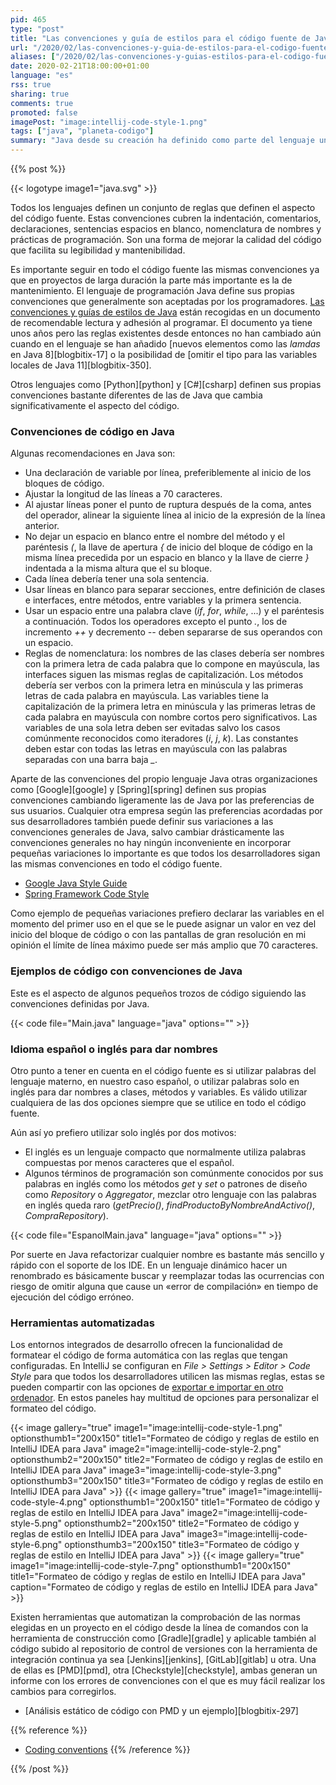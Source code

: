 ```yaml
---
pid: 465
type: "post"
title: "Las convenciones y guía de estilos para el código fuente de Java"
url: "/2020/02/las-convenciones-y-guia-de-estilos-para-el-codigo-fuente-de-java/"
aliases: ["/2020/02/las-convenciones-y-guias-estilos-para-el-codigo-fuente-de-java/"]
date: 2020-02-21T18:00:00+01:00
language: "es"
rss: true
sharing: true
comments: true
promoted: false
imagePost: "image:intellij-code-style-1.png"
tags: ["java", "planeta-codigo"]
summary: "Java desde su creación ha definido como parte del lenguaje unas convenciones y guías de estilos como recomendación para ser usadas en el código fuente por los programadores que proporcionan homogeneidad en el código fuente y que facilitan su lectura y mantenimiento. El documento no es muy extenso para leerlo y los entornos de desarrollo integrados como IntelliJ permiten formatear el código fuente siguiendo las reglas preestablecidas con una simple combinación de teclas y herramientas como PMD permiten validar de forma automatizada que el código cumple las reglas con la herramienta de construcción o integración continua."
---
```


{{% post %}}

{{< logotype image1="java.svg" >}}

Todos los lenguajes definen un conjunto de reglas que definen el aspecto del código fuente. Estas convenciones cubren la indentación, comentarios, declaraciones, sentencias espacios en blanco, nomenclatura de nombres y prácticas de programación. Son una forma de mejorar la calidad del código que facilita su legibilidad y mantenibilidad.

Es importante seguir en todo el código fuente las mismas convenciones ya que en proyectos de larga duración la parte más importante es la de mantenimiento. El lenguaje de programación Java define sus propias convenciones que generalmente son aceptadas por los programadores. [Las convenciones y guías de estilos de Java](https://www.oracle.com/technetwork/java/codeconventions-150003.pdf) están recogidas en un documento de recomendable lectura y adhesión al programar. El documento ya tiene unos años pero las reglas existentes desde entonces no han cambiado aún cuando en el lenguaje se han añadido [nuevos elementos como las _lamdas_ en Java 8][blogbitix-17] o la posibilidad de [omitir el tipo para las variables locales de Java 11][blogbitix-350].

Otros lenguajes como [Python][python] y [C#][csharp] definen sus propias convenciones bastante diferentes de las de Java que cambia significativamente el aspecto del código.

### Convenciones de código en Java

Algunas recomendaciones en Java son:

* Una declaración de variable por línea, preferiblemente al inicio de los bloques de código.
* Ajustar la longitud de las líneas a 70 caracteres.
* Al ajustar líneas poner el punto de ruptura después de la coma, antes del operador, alinear la siguiente línea al inicio de la expresión de la línea anterior.
* No dejar un espacio en blanco entre el nombre del método y el paréntesis _(_, la llave de apertura _{_ de inicio del bloque de código en la misma línea precedida por un espacio en blanco y la llave de cierre _}_ indentada a la misma altura que el su bloque.
* Cada línea debería tener una sola sentencia.
* Usar líneas en blanco para separar secciones, entre definición de clases e interfaces, entre métodos, entre variables y la primera sentencia.
* Usar un espacio entre una palabra clave (_if_, _for_, _while_, ...) y el paréntesis a continuación. Todos los operadores excepto el punto _._, los de incremento _++_ y decremento _\-\-_ deben separarse de sus operandos con un espacio.
* Reglas de nomenclatura: los nombres de las clases debería ser nombres con la primera letra de cada palabra que lo compone en mayúscula, las interfaces siguen las mismas reglas de capitalización. Los métodos debería ser verbos con la primera letra en minúscula y las primeras letras de cada palabra en mayúscula. Las variables tiene la capitalización de la primera letra en minúscula y las primeras letras de cada palabra en mayúscula con nombre cortos pero significativos. Las variables de una sola letra deben ser evitadas salvo los casos comúnmente reconocidos como iteradores (_i_, _j_, _k_). Las constantes deben estar con todas las letras en mayúscula con las palabras separadas con una barra baja _\__.

Aparte de las convenciones del propio lenguaje Java otras organizaciones como [Google][google] y [Spring][spring] definen sus propias convenciones cambiando ligeramente las de Java por las preferencias de sus usuarios. Cualquier otra empresa según las preferencias acordadas por sus desarrolladores también puede definir sus variaciones a las convenciones generales de Java, salvo cambiar drásticamente las convenciones generales no hay ningún inconveniente en incorporar pequeñas variaciones lo importante es que todos los desarrolladores sigan las mismas convenciones en todo el código fuente.

* [Google Java Style Guide](https://google.github.io/styleguide/javaguide.html)
* [Spring Framework Code Style](https://github.com/spring-projects/spring-framework/wiki/Code-Style)

Como ejemplo de pequeñas variaciones prefiero declarar las variables en el momento del primer uso en el que se le puede asignar un valor en vez del inicio del bloque de código o con las pantallas de gran resolución en mi opinión el límite de línea máximo puede ser más amplio que 70 caracteres.

### Ejemplos de código con convenciones de Java

Este es el aspecto de algunos pequeños trozos de código siguiendo las convenciones definidas por Java.

{{< code file="Main.java" language="java" options="" >}}

### Idioma español o inglés para dar nombres

Otro punto a tener en cuenta en el código fuente es si utilizar palabras del lenguaje materno, en nuestro caso español, o utilizar palabras solo en inglés para dar nombres a clases, métodos y variables. Es válido utilizar cualquiera de las dos opciones siempre que se utilice en todo el código fuente.

Aún así yo prefiero utilizar solo inglés por dos motivos:

* El inglés es un lenguaje compacto que normalmente utiliza palabras compuestas por menos caracteres que el español.
* Algunos términos de programación son comúnmente conocidos por sus palabras en inglés como los métodos _get_ y _set_ o patrones de diseño como _Repository_ o _Aggregator_, mezclar otro lenguaje con las palabras en inglés queda raro (_getPrecio()_, _findProductoByNombreAndActivo()_, _CompraRepository_).

{{< code file="EspanolMain.java" language="java" options="" >}}

Por suerte en Java refactorizar cualquier nombre es bastante más sencillo y rápido con el soporte de los IDE. En un lenguaje dinámico hacer un renombrado es básicamente buscar y reemplazar todas las ocurrencias con riesgo de omitir alguna que cause un «error de compilación» en tiempo de ejecución del código erróneo.

### Herramientas automatizadas

Los entornos integrados de desarrollo ofrecen la funcionalidad de formatear el código de forma automática con las reglas que tengan configuradas. En IntelliJ se configuran en _File > Settings > Editor > Code Style_ para que todos los desarrolladores utilicen las mismas reglas, estas se pueden compartir con las opciones de [exportar e importar en otro ordenador](https://github.com/HPI-Information-Systems/Metanome/wiki/Installing-the-google-styleguide-settings-in-intellij-and-eclipse). En estos paneles hay multitud de opciones para personalizar el formateo del código.

{{< image
    gallery="true"
    image1="image:intellij-code-style-1.png" optionsthumb1="200x150" title1="Formateo de código y reglas de estilo en IntelliJ IDEA para Java"
    image2="image:intellij-code-style-2.png" optionsthumb2="200x150" title2="Formateo de código y reglas de estilo en IntelliJ IDEA para Java"
    image3="image:intellij-code-style-3.png" optionsthumb3="200x150" title3="Formateo de código y reglas de estilo en IntelliJ IDEA para Java" >}}
{{< image
    gallery="true"
    image1="image:intellij-code-style-4.png" optionsthumb1="200x150" title1="Formateo de código y reglas de estilo en IntelliJ IDEA para Java"
    image2="image:intellij-code-style-5.png" optionsthumb2="200x150" title2="Formateo de código y reglas de estilo en IntelliJ IDEA para Java"
    image3="image:intellij-code-style-6.png" optionsthumb3="200x150" title3="Formateo de código y reglas de estilo en IntelliJ IDEA para Java" >}}
{{< image
    gallery="true"
    image1="image:intellij-code-style-7.png" optionsthumb1="200x150" title1="Formateo de código y reglas de estilo en IntelliJ IDEA para Java"
    caption="Formateo de código y reglas de estilo en IntelliJ IDEA para Java" >}}

Existen herramientas que automatizan la comprobación de las normas elegidas en un proyecto en el código desde la línea de comandos con la herramienta de construcción como [Gradle][gradle] y aplicable también al código subido al repositorio de control de versiones con la herramienta de integración continua ya sea [Jenkins][jenkins], [GitLab][gitlab] u otra. Una de ellas es [PMD][pmd], otra [Checkstyle][checkstyle], ambas generan un informe con los errores de convenciones con el que es muy fácil realizar los cambios para corregirlos.

* [Análisis estático de código con PMD y un ejemplo][blogbitix-297]

{{% reference %}}
* [Coding conventions](https://en.wikipedia.org/wiki/Coding_conventions)
{{% /reference %}}

{{% /post %}}

